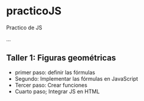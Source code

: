# practicoJS
Practico de JS

 ...

 ## Taller 1: Figuras geométricas 

 - primer paso: definir las fórmulas
 - Segundo: Implementar las fórmulas en JavaScript
 - Tercer paso: Crear funciones
 - Cuarto paso; Integrar JS en HTML